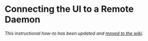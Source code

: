 # Connecting the UI to a Remote Daemon

_This instructional how-to has been updated and [moved to the wiki](https://github.com/chives-Network/chives-blockchain/wiki/Connecting-the-UI-to-a-remote-daemon)._
